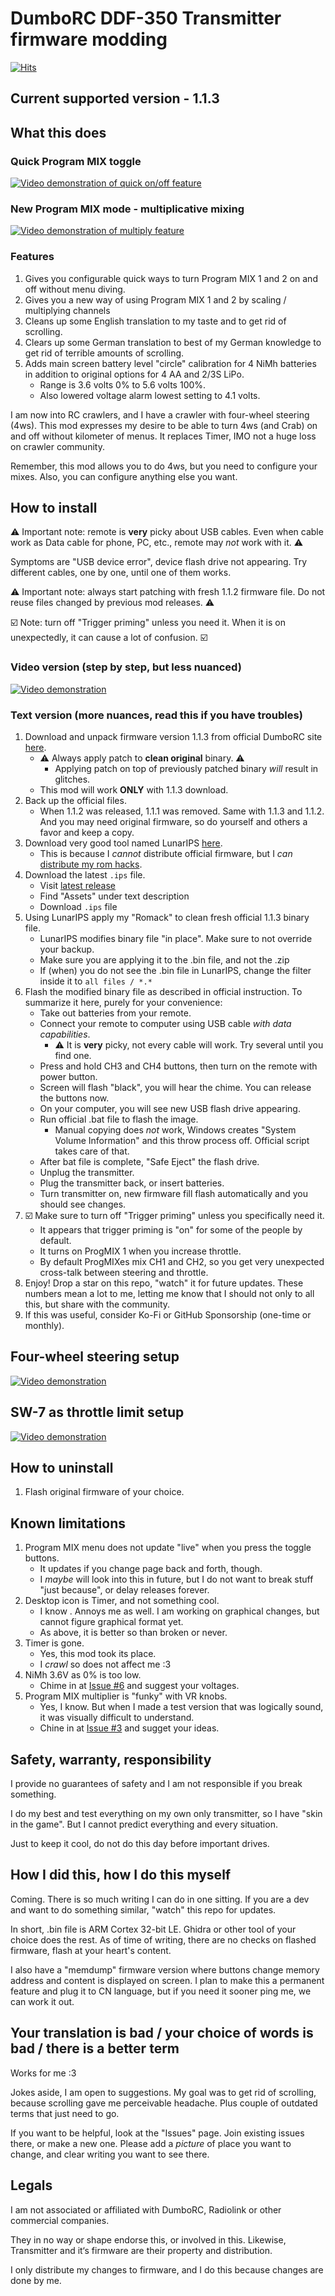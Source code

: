 # DumboRC DDF-350 Transmitter firmware modding

[![Hits](https://hits.seeyoufarm.com/api/count/incr/badge.svg?url=https%3A%2F%2Fgithub.com%2FELynx%2Fddf-350-modding&count_bg=%237FD2C6&title_bg=%23555555&icon=furrynetwork.svg&icon_color=%237FD2C6&title=Page+views&edge_flat=false)](https://hits.seeyoufarm.com)

## Current supported version - 1.1.3

## What this does

### Quick Program MIX toggle

[![Video demonstration of quick on/off feature](https://img.youtube.com/vi/AhQe9XWsPlI/hqdefault.jpg)](https://www.youtube.com/embed/AhQe9XWsPlI)

### New Program MIX mode - multiplicative mixing

[![Video demonstration of multiply feature](https://img.youtube.com/vi/MkXmJsyX0sQ/hqdefault.jpg)](https://www.youtube.com/embed/MkXmJsyX0sQ?start=20)

### Features

1. Gives you configurable quick ways to turn Program MIX 1 and 2 on and off without menu diving.
1. Gives you a new way of using Program MIX 1 and 2 by scaling / multiplying channels
1. Cleans up some English translation to my taste and to get rid of scrolling.
1. Clears up some German translation to best of my German knowledge to get rid of terrible amounts of scrolling.
1. Adds main screen battery level "circle" calibration for 4 NiMh batteries in addition to original options for 4 AA and 2/3S LiPo.
    * Range is 3.6 volts 0% to 5.6 volts 100%.
    * Also lowered voltage alarm lowest setting to 4.1 volts.

I am now into RC crawlers, and I have a crawler with four-wheel steering (4ws). This mod expresses my desire to be able to turn 4ws (and Crab) on and off without kilometer of menus. It replaces Timer, IMO not a huge loss on crawler community.

Remember, this mod allows you to do 4ws, but you need to configure your mixes. Also, you can configure anything else you want.

## How to install

⚠️ Important note: remote is **very** picky about USB cables. Even when cable work as Data cable for phone, PC, etc., remote may *not* work with it. ⚠️

Symptoms are "USB device error", device flash drive not appearing. Try different cables, one by one, until one of them works.

⚠️ Important note: always start patching with fresh 1.1.2 firmware file. Do not reuse files changed by previous mod releases. ⚠️

☑️ Note: turn off "Trigger priming" unless you need it. When it is on unexpectedly, it can cause a lot of confusion. ☑️

### Video version (step by step, but less nuanced)

[![Video demonstration](https://img.youtube.com/vi/8Tg5iURBdxE/hqdefault.jpg)](https://youtu.be/8Tg5iURBdxE)

### Text version (more nuances, read this if you have troubles)

1. Download and unpack firmware version 1.1.3 from official DumboRC site [here](https://www.dumborc.com/?page_id=930).
    * ⚠️ Always apply patch to **clean original** binary. ⚠️
        * Applying patch on top of previously patched binary _will_ result in glitches.
    * This mod will work **ONLY** with 1.1.3 download.
1. Back up the official files.
    * When 1.1.2 was released, 1.1.1 was removed. Same with 1.1.3 and 1.1.2. And you may need original firmware, so do yourself and others a favor and keep a copy.
1. Download very good tool named LunarIPS [here](https://fusoya.eludevisibility.org/lips).
    * This is because I _cannot_ distribute official firmware, but I _can_ [distribute my rom hacks](https://en.wikipedia.org/wiki/ROM_hacking#Distribution).
1. Download the latest `.ips` file.
    * Visit [latest release](https://github.com/ELynx/ddf-350-modding/releases/latest)
    * Find "Assets" under text description
    * Download `.ips` file
1. Using LunarIPS apply my "Romack" to clean fresh official 1.1.3 binary file.
    * LunarIPS modifies binary file "in place". Make sure to not override your backup.
    * Make sure you are applying it to the .bin file, and not the .zip
    * If (when) you do not see the .bin file in LunarIPS, change the filter inside it to `all files / *.*`
1. Flash the modified binary file as described in official instruction. To summarize it here, purely for your convenience:
    * Take out batteries from your remote.
    * Connect your remote to computer using USB cable _with data capabilities_.
       * ⚠️ It is **very** picky, not every cable will work. Try several until you find one.
    * Press and hold CH3 and CH4 buttons, then turn on the remote with power button.
    * Screen will flash "black", you will hear the chime. You can release the buttons now.
    * On your computer, you will see new USB flash drive appearing.
    * Run official .bat file to flash the image.
        * Manual copying does _not_ work, Windows creates "System Volume Information" and this throw process off. Official script takes care of that.
    * After bat file is complete, "Safe Eject" the flash drive.
    * Unplug the transmitter.
    * Plug the transmitter back, or insert batteries.
    * Turn transmitter on, new firmware fill flash automatically and you should see changes.
1. ☑️ Make sure to turn off "Trigger priming" unless you specifically need it.
    * It appears that trigger priming is "on" for some of the people by default.
    * It turns on ProgMIX 1 when you increase throttle.
    * By default ProgMIXes mix CH1 and CH2, so you get very unexpected cross-talk between steering and throttle.
1. Enjoy! Drop a star on this repo, "watch" it for future updates. These numbers mean a lot to me, letting me know that I should not only to all this, but share with the community.
1. If this was useful, consider Ko-Fi or GitHub Sponsorship (one-time or monthly).

## Four-wheel steering setup

[![Video demonstration](https://img.youtube.com/vi/32zv6zOlYxQ/hqdefault.jpg)](https://youtu.be/32zv6zOlYxQ)

## SW-7 as throttle limit setup

[![Video demonstration](https://img.youtube.com/vi/C1-xoKf7d_Y/hqdefault.jpg)](https://youtu.be/C1-xoKf7d_Y)

## How to uninstall

1. Flash original firmware of your choice.

## Known limitations

1. Program MIX menu does not update "live" when you press the toggle buttons.
    * It updates if you change page back and forth, though.
    * I _maybe_ will look into this in future, but I do not want to break stuff "just because", or delay releases forever.
1. Desktop icon is Timer, and not something cool.
    * I know . Annoys me as well. I am working on graphical changes, but cannot figure graphical format yet.
    * As above, it is better so than broken or never.
1. Timer is gone.
    * Yes, this mod took its place.
    * I _crawl_ so does not affect me :3
1. NiMh 3.6V as 0% is too low.
    * Chime in at [Issue #6](https://github.com/ELynx/ddf-350-modding/issues/6) and suggest your voltages.
1. Program MIX multiplier is "funky" with VR knobs.
    * Yes, I know. But when I made a test version that was logically sound, it was visually difficult to understand.
    * Chine in at [Issue #3](https://github.com/ELynx/ddf-350-modding/issues/3) and sugget your ideas.

## Safety, warranty, responsibility

I provide no guarantees of safety and I am not responsible if you break something.

I do my best and test everything on my own only transmitter, so I have "skin in the game". But I cannot predict everything and every situation.

Just to keep it cool, do not do this day before important drives.

## How I did this, how I do this myself

Coming. There is so much writing I can do in one sitting. If you are a dev and want to do something similar, "watch" this repo for updates.

In short, .bin file is ARM Cortex 32-bit LE. Ghidra or other tool of your choice does the rest. As of time of writing, there are no checks on flashed firmware, flash at your heart's content.

I also have a "memdump" firmware version where buttons change memory address and content is displayed on screen. I plan to make this a permanent feature and plug it to CN language, but if you need it sooner ping me, we can work it out.

## Your translation is bad / your choice of words is bad / there is a better term

Works for me :3

Jokes aside, I am open to suggestions. My goal was to get rid of scrolling, because scrolling gave me perceivable headache. Plus couple of outdated terms that just need to go.

If you want to be helpful, look at the "Issues" page. Join existing issues there, or make a new one. Please add a *picture* of place you want to change, and clear writing you want to see there.

## Legals

I am not associated or affiliated with DumboRC, Radiolink or other commercial companies.

They in no way or shape endorse this, or involved in this. Likewise, Transmitter and it‘s firmware are their property and distribution.

I only distribute my changes to firmware, and I do this because changes are done by me.
